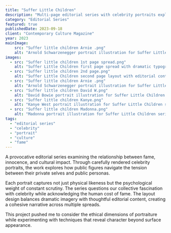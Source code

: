 ```yaml
---
title: "Suffer Little Children"
description: "Multi-page editorial series with celebrity portraits exploring themes of innocence and fame."
category: "Editorial Series"
featured: true
publishedDate: 2023-09-18
client: "Contemporary Culture Magazine"
year: 2023
mainImage:
    src: "Suffer little children Arnie .png"
    alt: "Arnold Schwarzenegger portrait illustration for Suffer Little Children series"
images:
  - src: "Suffer little children 1st page spread.png"
    alt: "Suffer Little Children first page spread with dramatic typography"
  - src: "Suffer little children 2nd page.png"
    alt: "Suffer Little Children second page layout with editorial content"
  - src: "Suffer little children Arnie .png"
    alt: "Arnold Schwarzenegger portrait illustration for Suffer Little Children series"
  - src: "Suffer little children David W.png"
    alt: "David Bowie portrait illustration for Suffer Little Children series"
  - src: "Suffer little children Kanye.png"
    alt: "Kanye West portrait illustration for Suffer Little Children series"
  - src: "Suffer little children Madonna.png"
    alt: "Madonna portrait illustration for Suffer Little Children series"
tags:
  - "editorial series"
  - "celebrity"
  - "portrait"
  - "culture"
  - "fame"
---
```


A provocative editorial series examining the relationship between fame, innocence, and cultural impact. Through carefully rendered celebrity portraits, the work explores how public figures navigate the tension between their private selves and public personas.

Each portrait captures not just physical likeness but the psychological weight of constant scrutiny. The series questions our collective fascination with celebrity while acknowledging the human cost of fame. The layout design balances dramatic imagery with thoughtful editorial content, creating a cohesive narrative across multiple spreads.

This project pushed me to consider the ethical dimensions of portraiture while experimenting with techniques that reveal character beyond surface appearance.
